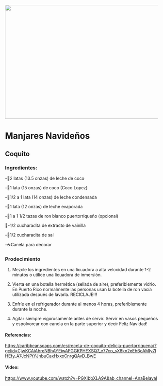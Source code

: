 <div aling="center">
<img src="https://caribbeansoaps.com/wp-content/uploads/2019/12/coquito-drink-puerto-rico-christmas.jpg" width="520" height="374" />


# Manjares Navideños
  
## Coquito

</div>
  
### Ingredientes:

-🥛2 latas (13.5 onzas) de leche de coco

-🥥1 lata (15 onzas) de coco (Coco Lopez)

-🍼1/2 a 1 lata (14 onzas) de leche condensada

-🍵1 lata (12 onzas) de leche evaporada

-🍾1 a 1 1/2 tazas de ron blanco puertorriqueño (opcional)

🍦-1/2 cucharadita de extracto de vainilla

-🧂1/2 cucharadita de sal

-☕Canela para decorar


### Prodecimiento 

1. Mezcle los ingredientes en una licuadora a alta velocidad durante 1-2 minutos o utilice una licuadora de inmersión.

2. Vierta en una botella hermética (sellada de aire), preferiblemente vidrio. En Puerto Rico normalmente las personas usan la botella de ron vacía utilizada después de lavarla. RECICLAJE!!!

3. Enfríe en el refrigerador durante al menos 4 horas, preferiblemente durante la noche.

4. Agitar siempre vigorosamente antes de servir. Servir en vasos pequeños y espolvorear con canela en la parte superior y decir Feliz Navidad!


#### Referencias:
https://caribbeansoaps.com/es/receta-de-coquito-delicia-puertorriquena/?gclid=CjwKCAiAhreNBhAYEiwAFGGKPHEXSQ7_e77cp_sX8kn2eEh6cAMIy7IHEfy_A7JcNPtYJnbuCaxHxxoCnrgQAvD_BwE

#### Video:
https://www.youtube.com/watch?v=PGXIbbXLA9A&ab_channel=AnaBelaval
